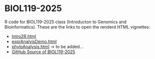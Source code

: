 # BIOL119-2025
R code for BIOL119-2025 class (Introducton to Genomics and Bioinformatics). These are the links to open the renderd HTML vignettes:

+ [Intro2R.html](https://girke.bioinformatics.ucr.edu/BIOL119-2025/Intro2R.html)
+ [exprAnalyisDemo.html](https://girke.bioinformatics.ucr.edu/BIOL119-2025/exprAnalyisDemo.html)
+ [phyloAnalysis.html]() -> to be added...
+ [GitHub Source of BIOL119-2025](https://github.com/tgirke/BIOL119-2025/blob/main/README.md)

